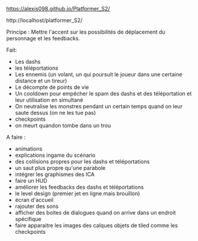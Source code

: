 
https://alexis098.github.io/Platformer_S2/

http://localhost/platformer_S2/

Principe : Mettre l'accent sur les possibilités de déplacement du personnage et les feedbacks.

Fait: 
- Les dashs
- les téléportations
- Les ennemis (un volant, un qui poursuit le joueur dans une certaine distance et un tireur)
- Le décompte de points de vie
- Un cooldown pour empêcher le spam des dashs et des téléportation et leur utilisation en simultané
- On neutralise les monstres pendant un certain temps quand on leur saute dessus (on ne les tue pas)
- checkpoints
- on meurt quandon tombe dans un trou


A faire :
- animations
- explications ingame du scénario 
- des collisions propres pour les dashs et téléportations
- un saut plus propre qu'une parabole
- intégrer les graphismes des ICA
- faire un HUD
- améliorer les feedbacks des dashs et téléportations
- le level design (premier jet en ligne mais brouillon)
- écran d'accueil
- rajouter des sons
- afficher des boites de dialogues quand on arrive dans un endroit spécifique
- faire apparaitre les images des calques objets de tiled comme les checkpoints


